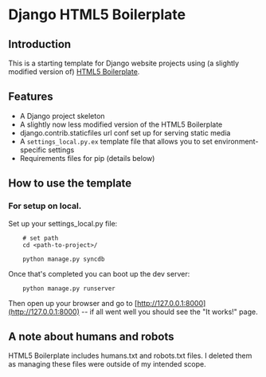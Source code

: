 # Django HTML5 Boilerplate

## Introduction

This is a starting template for Django website projects using (a slightly modified version of)
[HTML5 Boilerplate](http://html5boilerplate.com).



## Features

* A Django project skeleton
* A slightly now less modified version of the HTML5 Boilerplate
* django.contrib.staticfiles url conf set up for serving static media
* A `settings_local.py.ex` template file that allows you to set environment-specific settings
* Requirements files for pip (details below)


## How to use the template
### For setup on local.
Set up your settings_local.py file:

        # set path
        cd <path-to-project>/

        python manage.py syncdb

Once that's completed you can boot up the dev server:

        python manage.py runserver

Then open up your browser and go to [http://127.0.0.1:8000](http://127.0.0.1:8000) -- if all went well you should see the "It works!" page.


## A note about humans and robots

HTML5 Boilerplate includes humans.txt and robots.txt files. I deleted them as managing these files were outside of my intended scope.